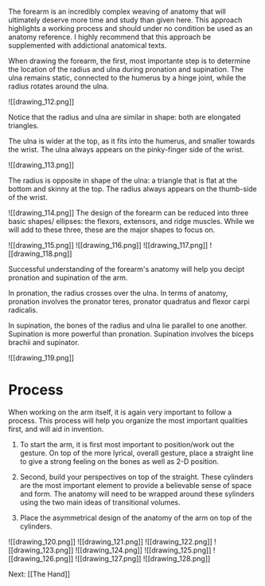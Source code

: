 The forearm is an incredibly complex weaving of anatomy that will ultimately deserve more time and study than given here. This approach highlights a working process and should under no condition be used as an anatomy reference. I highly recommend that this approach be supplemented with addictional anatomical texts.

When drawing the forearm, the first, most importante step is to determine the location of the radius and ulna during pronation and supination. The ulna remains static, connected to the humerus by a hinge joint, while the radius rotates around the ulna.

![[drawing_112.png]]

Notice that the radius and ulna are similar in shape: both are elongated triangles.

The ulna is wider at the top, as it fits into the humerus, and smaller towards the wrist. The ulna always appears on the pinky-finger side of the wrist.

![[drawing_113.png]]

The radius is opposite in shape of the ulna: a triangle that is flat at the bottom and skinny at the top. The radius always appears on the thumb-side of the wrist.

![[drawing_114.png]]
 The design of the forearm can be reduced into three basic shapes/ ellipses: the flexors, extensors, and ridge muscles. While we will add to these three, these are the major shapes to focus on. 

![[drawing_115.png]]
![[drawing_116.png]]
![[drawing_117.png]]
![[drawing_118.png]]

Successful understanding of the forearm's anatomy will help you decipt pronation and supination of the arm.

In pronation, the radius crosses over the ulna. In terms of anatomy, pronation involves the pronator teres, pronator quadratus and flexor carpi radicalis.

In supination, the bones of the radius and ulna lie parallel to one another. Supination is more powerful than pronation. Supination involves the biceps brachii and supinator.

![[drawing_119.png]]

# Process

When working on the arm itself, it is again very important to follow a process. This process will help you organize the most important qualities first, and will aid in invention.

1. To start the arm, it is first most important to position/work out the gesture. On top of the more lyrical, overall gesture, place a straight line to give a strong feeling on the bones as well as 2-D position.

2. Second, build your perspectives on top of the straight. These cylinders are the most important element to provide a believable sense of space and form. The anatomy will need to be wrapped around these sylinders using the two main ideas of transitional volumes.

3. Place the asymmetrical design of the anatomy of the arm on top of the cylinders.

![[drawing_120.png]]
![[drawing_121.png]]
![[drawing_122.png]]
![[drawing_123.png]]
![[drawing_124.png]]
![[drawing_125.png]]
![[drawing_126.png]]
![[drawing_127.png]]
![[drawing_128.png]]

Next: [[The Hand]]
